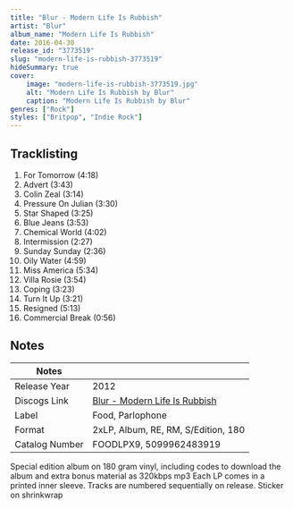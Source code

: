 ```yaml
---
title: "Blur - Modern Life Is Rubbish"
artist: "Blur"
album_name: "Modern Life Is Rubbish"
date: 2016-04-30
release_id: "3773519"
slug: "modern-life-is-rubbish-3773519"
hideSummary: true
cover:
    image: "modern-life-is-rubbish-3773519.jpg"
    alt: "Modern Life Is Rubbish by Blur"
    caption: "Modern Life Is Rubbish by Blur"
genres: ["Rock"]
styles: ["Britpop", "Indie Rock"]
---
```


## Tracklisting
1. For Tomorrow (4:18)
2. Advert (3:43)
3. Colin Zeal (3:14)
4. Pressure On Julian (3:30)
5. Star Shaped (3:25)
6. Blue Jeans (3:53)
7. Chemical World (4:02)
8. Intermission (2:27)
9. Sunday Sunday (2:36)
10. Oily Water (4:59)
11. Miss America (5:34)
12. Villa Rosie (3:54)
13. Coping (3:23)
14. Turn It Up (3:21)
15. Resigned (5:13)
16. Commercial Break (0:56)



## Notes

| Notes          |             |
| ---------------| ----------- |
| Release Year   | 2012 |
| Discogs Link   | [Blur - Modern Life Is Rubbish](https://www.discogs.com/release/3773519-Blur-Modern-Life-Is-Rubbish) |
| Label          | Food, Parlophone |
| Format         | 2xLP, Album, RE, RM, S/Edition, 180 |
| Catalog Number | FOODLPX9, 5099962483919 |

Special edition album on 180 gram vinyl, including codes to download the album and extra bonus material as 320kbps mp3  Each LP comes in a printed inner sleeve. Tracks are numbered sequentially on release. Sticker on shrinkwrap

